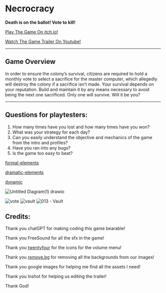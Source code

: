 # Necrocracy

**Death is on the ballot! Vote to kill!**

[Play The Game On itch.io!](https://necrocracy.itch.io/necrocracy-enter-the-ballot)

[Watch The Game Trailer On Youtube!](https://youtu.be/0DNfT_C36d4)


---

## Game Overview

In order to ensure the colony’s survival, citizens are required to hold a monthly vote to select a sacrifice for the master computer, which allegedly will destroy the colony if a sacrifice isn’t made. Your survival depends on your reputation. Build and maintain it by any means necessary to avoid being the next one sacrificed. Only one will survive. Will it be you?

---
## Questions for playtesters:
1) How many times have you lost and how many times have you won?
2) What was your strategy for each day?
3) Can you easily understand the objective and mechanics of the game from the intro and profiles?
4) Have you ran into any bugs?
5) Is the game too easy to beat?

[formal-elements](https://github.com/Gamedev-Projects-2025/Necrocracy/blob/main/formal-elements.md)

[dramatic-elements](https://github.com/Gamedev-Projects-2025/Necrocracy/blob/main/dramatic-elements.md)

[dynamic](https://github.com/Gamedev-Projects-2025/Necrocracy-Enter-the-ballot/blob/main/dynamic.md)

![Untitled Diagram(1) drawio](https://github.com/user-attachments/assets/7f44f92e-6f9f-4ffa-a2ae-be0ca83bb63e)

![vote](https://github.com/user-attachments/assets/8a491e2f-a35a-44d5-887d-50a59091e901)
![vault](https://github.com/user-attachments/assets/7cf529f4-fc91-4650-a01b-bbb158bd9b32)
![013 - Vault](https://github.com/user-attachments/assets/16199b94-3fbe-4390-b212-48e203174fc9)

## Credits:
Thank you chatGPT for making coding this game bearable!

Thank you FreeSound for all the sfx in the game!

Thank you [twentyfour](https://www.flaticon.com/authors/twentyfour) for the icons for the volume menu!

Thank you [remove.bg](https://www.remove.bg/) for removing all the backgrounds from our images!

Thank you google images for helping me find all the assets I need!

Thank you Inshot for helping us editing the trailer!

Thank God!
